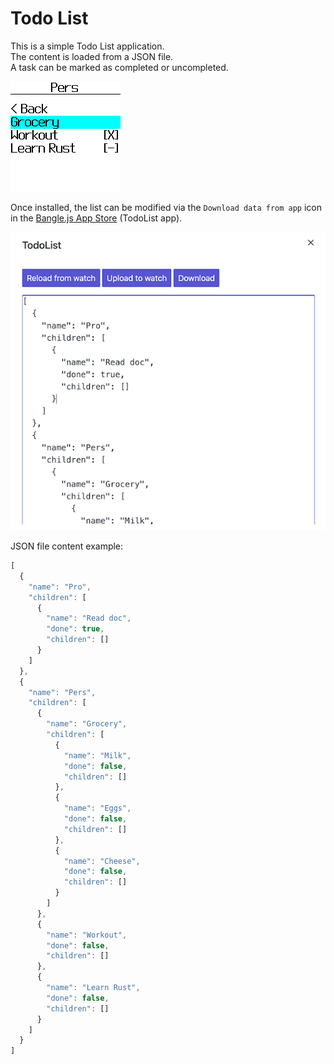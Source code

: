Todo List
========

This is a simple Todo List application.  
The content is loaded from a JSON file.  
A task can be marked as completed or uncompleted.

![](screenshot2.png)

Once installed, the list can be modified via the `Download data from app` icon in the [Bangle.js App Store](https://banglejs.com/apps/) (TodoList app).

![](screenshot4.png)


JSON file content example: 
```javascript
[
  {
    "name": "Pro",
    "children": [
      {
        "name": "Read doc",
        "done": true,
        "children": []
      }
    ]
  },
  {
    "name": "Pers",
    "children": [
      {
        "name": "Grocery",
        "children": [
          {
            "name": "Milk",
            "done": false,
            "children": []
          },
          {
            "name": "Eggs",
            "done": false,
            "children": []
          },
          {
            "name": "Cheese",
            "done": false,
            "children": []
          }
        ]
      },
      {
        "name": "Workout",
        "done": false,
        "children": []
      },
      {
        "name": "Learn Rust",
        "done": false,
        "children": []
      }
    ]
  }
]
```
